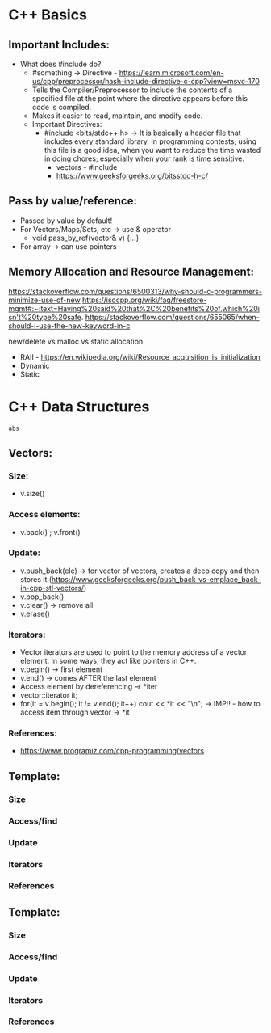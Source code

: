 # C++ Basics
## Important Includes:
- What does #include do?
  - #something -> Directive - https://learn.microsoft.com/en-us/cpp/preprocessor/hash-include-directive-c-cpp?view=msvc-170
  - Tells the Compiler/Preprocessor to include the contents of a specified file at the point where the directive appears before this code is compiled.
  - Makes it easier to read, maintain, and modify code.
  - Important Directives:
    - #include <bits/stdc++.h> -> It is basically a header file that includes every standard library. In programming contests, using this file is a good idea, when you want to reduce the time wasted in doing chores; especially when your rank is time sensitive.
      - vectors - #include <vector>
      - https://www.geeksforgeeks.org/bitsstdc-h-c/
## Pass by value/reference:
- Passed by value by default!
- For Vectors/Maps/Sets, etc -> use & operator
  - void pass_by_ref(vector<int>& v) {...}
- For array -> can use pointers
## Memory Allocation and Resource Management:
https://stackoverflow.com/questions/6500313/why-should-c-programmers-minimize-use-of-new
https://isocpp.org/wiki/faq/freestore-mgmt#:~:text=Having%20said%20that%2C%20benefits%20of,which%20isn't%20type%20safe.
https://stackoverflow.com/questions/655065/when-should-i-use-the-new-keyword-in-c

new/delete vs malloc vs static allocation
- RAII - https://en.wikipedia.org/wiki/Resource_acquisition_is_initialization
- Dynamic
- Static
# C++ Data Structures
`abs`
## Vectors:
### Size:
- v.size()
### Access elements:
- v.back() ; v.front()
### Update:
- v.push_back(ele) -> for vector of vectors, creates a deep copy and then stores it (https://www.geeksforgeeks.org/push_back-vs-emplace_back-in-cpp-stl-vectors/)
- v.pop_back()
- v.clear() -> remove all
- v.erase()
### Iterators:
- Vector iterators are used to point to the memory address of a vector element. In some ways, they act like pointers in C++.
- v.begin() -> first element
- v.end() -> comes AFTER the last element
- Access element by dereferencing -> *iter
- vector<int>::iterator it;
- for(it = v.begin(); it != v.end(); it++)
    cout << *it << "\n"; -> IMP!! - how to access item through vector -> *it
### References:
- https://www.programiz.com/cpp-programming/vectors

## Template:
### Size
### Access/find
### Update
### Iterators
### References

## Template:
### Size
### Access/find
### Update
### Iterators
### References
